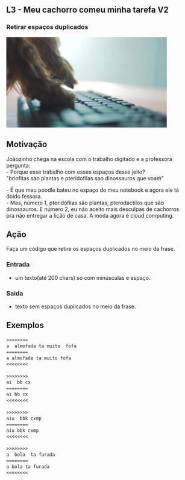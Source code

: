## L3 - Meu cachorro comeu minha tarefa V2
### Retirar espaços duplicados

![]( cover.jpg)

## Motivação

Joãozinho chega na escola com o trabalho digitado e a professora  
pergunta:  
\- Porque esse trabalho com esses espaços desse jeito?  
"briofitas   sao plantas     e pteridofilas      sao    dinossauros    que     voam"

\- É que meu poodle bateu no espaço do meu notebook e agora ele tá  
doido fessora.  
\- Mas, número 1, pteridófilas são plantas, pterodáctilos que são  
dinossauros. E número 2, eu não aceito mais desculpas de cachorros  
pra não entregar a lição de casa. A moda agora é cloud computing.

## Ação

Faça um código que retire os espaços duplicados no meio da frase.

### Entrada

*   um texto(até 200 chars) só com minúsculas e espaço.

### Saida

*   texto sem espaços duplicados no meio da frase.

## Exemplos

```
>>>>>>>>
a  almofada ta muito  fofa
========
a almofada ta muito fofa
<<<<<<<<

>>>>>>>>
ai  bb cx
========
ai bb cx
<<<<<<<<

>>>>>>>>
aiu  bbk cxmp
========
aiu bbk cxmp
<<<<<<<<

>>>>>>>>
a  bola  ta furada
========
a bola ta furada
<<<<<<<<
```

#
